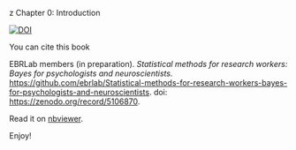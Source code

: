 z Chapter 0: Introduction

[![DOI](https://zenodo.org/badge/302400422.svg)](https://zenodo.org/badge/latestdoi/302400422)

You can cite this book

EBRLab members (in preparation). _Statistical methods for research workers: Bayes for psychologists and neuroscientists._ https://github.com/ebrlab/Statistical-methods-for-research-workers-bayes-for-psychologists-and-neuroscientists. doi: https://zenodo.org/record/5106870.

Read it on [nbviewer](https://nbviewer.jupyter.org/github/ebrlab/Statistical-methods-for-research-workers-bayes-for-psychologists-and-neuroscientists/blob/master/Chapter_0_-_Introduction/Ch0.0_Introduction.ipynb).

Enjoy!
